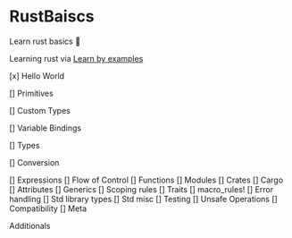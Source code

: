 # RustBaiscs
Learn rust basics 🦀 

Learning rust via [Learn by examples](https://doc.rust-lang.org/stable/rust-by-example/index.html)

[x] Hello World

[] Primitives

[] Custom Types

[] Variable Bindings

[] Types

[] Conversion

[] Expressions
[] Flow of Control
[] Functions
[] Modules
[] Crates
[] Cargo
[] Attributes
[] Generics
[] Scoping rules
[] Traits
[] macro_rules!
[] Error handling
[] Std library types
[] Std misc
[] Testing
[] Unsafe Operations
[] Compatibility
[] Meta

Additionals


